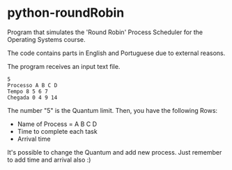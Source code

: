 # python-roundRobin
Program that simulates the 'Round Robin' Process Scheduler for the Operating Systems course.

The code contains parts in English and Portuguese due to external reasons.

The program receives an input text file.

```
5
Processo A B C D
Tempo 8 5 6 7
Chegada 0 4 9 14
```

The number "5" is the Quantum limit.
Then, you have the following Rows:
- Name of Process = A B C D
- Time to complete each task
- Arrival time

It's possible to change the Quantum and add new process. Just remember to add time and arrival also :)

